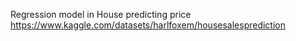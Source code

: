 Regression model in House predicting price
https://www.kaggle.com/datasets/harlfoxem/housesalesprediction
